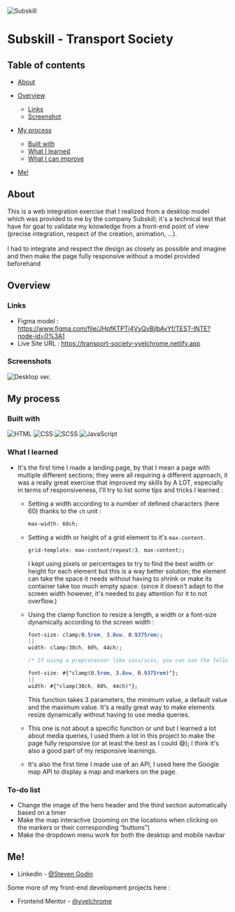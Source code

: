 ![Subskill](https://user-images.githubusercontent.com/55931217/186774951-b94f2b17-c3ba-47bb-94c2-65de4f9bbf4a.png)

# Subskill - Transport Society

## Table of contents

- [About](#about)
- [Overview](#overview)
  - [Links](#links)
  - [Screenshot](#screenshot)
- [My process](#my-process)

  - [Built with](#built-with)
  - [What I learned](#what-i-learned)
  - [What I can improve](#what-i-can-improve)

- [Me!](#me)

## About

This is a web integration exercise that I realized from a desktop model which was provided to me by the company Subskill; it's a technical test that have for goal to validate my knowledge from a front-end point of view (precise integration, respect of the creation, animation, …).
<br/><br/>
I had to integrate and respect the design as closely as possible and imagine and then make the page fully responsive without a model provided beforehand

## Overview

### Links

- Figma model : https://www.figma.com/file/JHpfKTPTi4VyQvBjIbAvYf/TEST-INTE?node-id=0%3A1
- Live Site URL : https://transport-society-yvelchrome.netlify.app

### Screenshots

![Desktop ver.](https://user-images.githubusercontent.com/55931217/186775240-470a3642-b5a6-4336-883d-58957527c0df.png)

## My process

### Built with

![HTML](https://img.shields.io/badge/HTML5-E34F26?style=for-the-badge&logo=html5&logoColor=white)
![CSS](https://img.shields.io/badge/CSS3-1572B6?style=for-the-badge&logo=css3&logoColor=white)
![SCSS](https://img.shields.io/badge/Scss-CC6699?style=for-the-badge&logo=sass&logoColor=white)
![JavaScript](https://img.shields.io/badge/JavaScript-FFD700?style=for-the-badge&logo=javascript&logoColor=black)

### What I learned

- It's the first time I made a landing page, by that I mean a page with multiple different sections; they were all requiring a different approach, it was a really great exercise that improved my skills by A LOT, especially in terms of responsiveness, I'll try to list some tips and tricks I learned :

  - Setting a width according to a number of defined characters (here 60) thanks to the `ch` unit :
    ```css
    max-width: 60ch;
    ```
  - Setting a width or height of a grid element to it's `max-content`.

    ```css
    grid-template: max-content/repeat(3, max-content);
    ```

    I kept using pixels or percentages to try to find the best width or height for each element but this is a way better solution; the element can take the space it needs without having to shrink or make its container take too much empty space. (since it doesn't adapt to the screen width however, it's needed to pay attention for it to not overflow.)

  - Using the clamp function to resize a length, a width or a font-size dynamically according to the screen width :

    ```css
    font-size: clamp(0.5rem, 3.8vw, 0.9375rem);
    ||
    width: clamp(30ch, 60%, 44ch);

    /* If using a preprocessor like sass/scss, you can use the following syntax since those functions (min / max / clamp ) are not recognized when compiling as written above */

    font-size: #{"clamp(0.5rem, 3.8vw, 0.9375rem)"};
    ||
    width: #{"clamp(30ch, 60%, 44ch)"};

    ```

    This function takes 3 parameters, the minimum value, a default value and the maximum value. It's a really great way to make elements resize dynamically without having to use media queries.

  - This one is not about a specific function or unit but I learned a lot about media queries, I used them a lot in this project to make the page fully responsive (or at least the best as I could 😅); I think it's also a good part of my responsive learnings.

  - It's also the first time I made use of an API, I used here the Google map API to display a map and markers on the page.

### To-do list

- Change the image of the hero header and the third section automatically based on a timer
- Make the map interactive (zooming on the locations when clicking on the markers or their corresponding “buttons”)
- Make the dropdown menu work for both the desktop and mobile navbar

## Me!

- LinkedIn - [@Steven Godin](https://www.linkedin.com/in/steven-godin/)

Some more of my front-end development projects here :

- Frontend Mentor - [@yvelchrome](https://www.frontendmentor.io/profile/yvelchrome)
